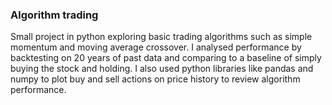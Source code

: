 ### Algorithm trading
Small project in python exploring basic trading algorithms such as simple momentum and moving average crossover. I analysed performance by backtesting on 20 years of past data and comparing to a baseline of simply buying the stock and holding. I also used python libraries like pandas and numpy to plot buy and sell actions on price history to review algorithm performance.

